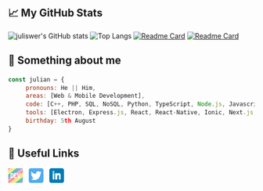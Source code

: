 ## &#x1f4c8; My GitHub Stats
![juliswer's GitHub stats](https://github-readme-stats.vercel.app/api?username=juliswer&show_icons=true&theme=react)
![Top Langs](https://github-readme-stats.vercel.app/api/top-langs/?username=juliswer&layout=compact&theme=react)
[![Readme Card](https://github-readme-stats.vercel.app/api/pin/?username=juliswer&repo=random-pages&theme=react)](https://github.com/juliswer/random-pages.git)
[![Readme Card](https://github-readme-stats.vercel.app/api/pin/?username=juliswer&repo=Learning&theme=react)](https://github.com/juliswer/Learning.git)


## 📇 Something about me
```js
const julian = {
     pronouns: He || Him,
     areas: [Web & Mobile Development],
     code: [C++, PHP, SQL, NoSQL, Python, TypeScript, Node.js, Javascript, CSS & HTML],
     tools: [Electron, Express.js, React, React-Native, Ionic, Next.js, jQuery, AJAX, AXIOS, Vue, Styled-components, Material-ui, Angular, Bootstrap, SaaS],
     birthday: 5th August
}
```
## 📇 Useful Links

<p align='left'>
<a target="_blank" href="https://juliswer.github.io/portafolios3"><img height="30" src="https://github.com/Raagh/Raagh/raw/master/dev.png?raw=true" alt="My website" ></a>&nbsp;&nbsp;
<a target="_blank" href="https://twitter.com/juliswer1"><img height="30" src="https://github.com/Raagh/Raagh/raw/master/twitter.png?raw=true" alt="Twitter logo" ></a>&nbsp;&nbsp;
<a target="_blank" href="https://www.linkedin.com/in/julian-swerdlin/"><img height="30" src="https://github.com/Raagh/Raagh/raw/master/linkedin.png?raw=true" alt="Linkedin logo"></a>&nbsp;&nbsp;
</p>
